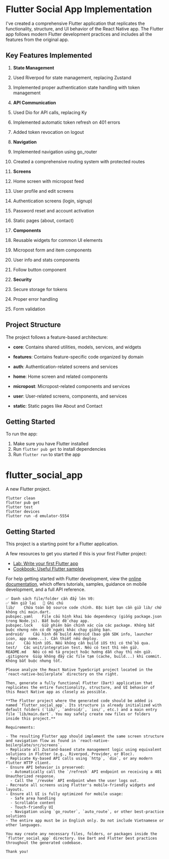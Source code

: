 # Flutter Social App Implementation

I've created a comprehensive Flutter application that replicates the functionality, structure, and UI behavior of the React Native app. The Flutter app follows modern Flutter development practices and includes all the features from the original app.

## Key Features Implemented

1. **State Management**

1. Used Riverpod for state management, replacing Zustand
2. Implemented proper authentication state handling with token management



2. **API Communication**

1. Used Dio for API calls, replacing Ky
2. Implemented automatic token refresh on 401 errors
3. Added token revocation on logout



3. **Navigation**

1. Implemented navigation using go_router
2. Created a comprehensive routing system with protected routes



4. **Screens**

1. Home screen with micropost feed
2. User profile and edit screens
3. Authentication screens (login, signup)
4. Password reset and account activation
5. Static pages (about, contact)



5. **Components**

1. Reusable widgets for common UI elements
2. Micropost form and item components
3. User info and stats components
4. Follow button component



6. **Security**

1. Secure storage for tokens
2. Proper error handling
3. Form validation





## Project Structure

The project follows a feature-based architecture:

- **core**: Contains shared utilities, models, services, and widgets
- **features**: Contains feature-specific code organized by domain

- **auth**: Authentication-related screens and services
- **home**: Home screen and related components
- **micropost**: Micropost-related components and services
- **user**: User-related screens, components, and services
- **static**: Static pages like About and Contact





## Getting Started

To run the app:

1. Make sure you have Flutter installed
2. Run `flutter pub get` to install dependencies
3. Run `flutter run` to start the app

# flutter_social_app

A new Flutter project.

```
flutter clean
flutter pub get
flutter test
flutter devices
flutter run -d emulator-5554

```

## Getting Started

This project is a starting point for a Flutter application.

A few resources to get you started if this is your first Flutter project:

- [Lab: Write your first Flutter app](https://docs.flutter.dev/get-started/codelab)
- [Cookbook: Useful Flutter samples](https://docs.flutter.dev/cookbook)

For help getting started with Flutter development, view the
[online documentation](https://docs.flutter.dev/), which offers tutorials,
samples, guidance on mobile development, and a full API reference.

```
✅ Danh sách file/folder cần đẩy lên V0:
✅ Nên giữ lại	📄 Ghi chú
lib/	Chứa toàn bộ source code chính. Đặc biệt bạn cần giữ lib/ chứ không chỉ main.dart.
pubspec.yaml	File cấu hình khai báo dependency (giống package.json trong Node.js). Bắt buộc để chạy app.
pubspec.lock	Giữ phiên bản chính xác của các package. Không bắt buộc nhưng nên có để người khác chạy giống bạn.
android/	Cấu hình để build Android (bao gồm SDK info, launcher icon, app name...). Cần thiết nếu deploy.
ios/	Cấu hình iOS. Nếu không cần build iOS thì có thể bỏ qua.
test/	Các unit/integration test. Nếu có test thì nên giữ.
README.md	Nếu có mô tả project hoặc hướng dẫn chạy thì nên giữ.
.gitignore	Giúp không đẩy các file tạm (cache, build...) khi commit. Không bắt buộc nhưng tốt.
```

```
Please analyze the React Native TypeScript project located in the `react-native-boilerplate` directory on the right.

Then, generate a fully functional Flutter (Dart) application that replicates the entire functionality, structure, and UI behavior of this React Native app as closely as possible.

**The Flutter project where the generated code should be added is named `flutter_social_app`. Its structure is already initialized with default folders (`lib/`, `android/`, `ios/`, etc.) and a main entry file `lib/main.dart`. You may safely create new files or folders inside this project.**

Requirements:

- The resulting Flutter app should implement the same screen structure and navigation flow as found in `react-native-boilerplate/src/screens`.
- Replicate all Zustand-based state management logic using equivalent solutions in Flutter (e.g., Riverpod, Provider, or Bloc).
- Replicate Ky-based API calls using `http`, `dio`, or any modern Flutter HTTP client.
- Ensure API behavior is preserved:
  - Automatically call the `/refresh` API endpoint on receiving a 401 Unauthorized response.
  - Call the `/revoke` API endpoint when the user logs out.
- Recreate all screens using Flutter's mobile-friendly widgets and layouts.
- Ensure all UI is fully optimized for mobile usage:
  - Safe area handling
  - Scrollable content
  - Touch-friendly UI
  - Navigation using `go_router`, `auto_route`, or other best-practice solutions
- The entire app must be in English only. Do not include Vietnamese or other languages.

You may create any necessary files, folders, or packages inside the `flutter_social_app` directory. Use Dart and Flutter best practices throughout the generated codebase.

Thank you!
```
